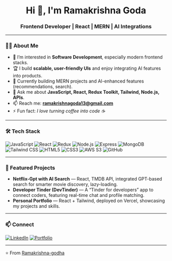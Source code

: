 <h1 align="center">Hi 👋, I'm Ramakrishna Goda</h1>
<h3 align="center">Frontend Developer | React | MERN | AI Integrations</h3>

---

### 👨‍💻 About Me
- 👀 I’m interested in **Software Development**, especially modern frontend stacks.  
- 🏆 I build **scalable, user-friendly UIs** and enjoy integrating AI features into products.  
- 🌱 Currently building MERN projects and AI-enhanced features (recommendations, search).  
- 💬 Ask me about **JavaScript, React, Redux Toolkit, Tailwind, Node.js, APIs**.  
- 📫 Reach me: **ramakrishnagoda13@gmail.com**  
- ⚡ Fun fact: *I love turning coffee into code ☕*

---

### 🛠 Tech Stack
![JavaScript](https://img.shields.io/badge/-JavaScript-F7DF1E?style=for-the-badge&logo=javascript&logoColor=black)
![React](https://img.shields.io/badge/-React-61DAFB?style=for-the-badge&logo=react&logoColor=black)
![Redux](https://img.shields.io/badge/-Redux-764ABC?style=for-the-badge&logo=redux&logoColor=white)
![Node.js](https://img.shields.io/badge/-Node.js-339933?style=for-the-badge&logo=node.js&logoColor=white)
![Express](https://img.shields.io/badge/-Express-000000?style=for-the-badge&logo=express&logoColor=white)
![MongoDB](https://img.shields.io/badge/-MongoDB-47A248?style=for-the-badge&logo=mongodb&logoColor=white)
![Tailwind CSS](https://img.shields.io/badge/-Tailwind%20CSS-38B2AC?style=for-the-badge&logo=tailwind-css&logoColor=white)
![HTML5](https://img.shields.io/badge/-HTML5-E34F26?style=for-the-badge&logo=html5&logoColor=white)
![CSS3](https://img.shields.io/badge/-CSS3-1572B6?style=for-the-badge&logo=css3&logoColor=white)
![AWS S3](https://img.shields.io/badge/-AWS%20S3-569A31?style=for-the-badge&logo=amazons3&logoColor=white)
![GitHub](https://img.shields.io/badge/-GitHub-181717?style=for-the-badge&logo=github&logoColor=white)

---


### 💼 Featured Projects
- **Netflix-Gpt with AI Search** — React, TMDB API, integrated GPT-based search for smarter movie discovery, lazy-loading.  
- **Developer Tinder (DevTinder)** — A “Tinder for developers” app to connect coders, featuring real-time chat and profile matching.  
- **Personal Portfolio** — React + Tailwind, deployed on Vercel, showcasing my projects and skills.

---

### 📫 Connect
[![LinkedIn](https://img.shields.io/badge/-LinkedIn-0077B5?style=for-the-badge&logo=linkedin&logoColor=white)](https://linkedin.com/in/YOUR-LINK)
[![Portfolio](https://img.shields.io/badge/-Portfolio-ff5722?style=for-the-badge&logo=googlescholar&logoColor=white)](https://yourportfolio.com)

---

⭐ From [Ramakrishna-godha](https://github.com/Ramakrishna-godha)


